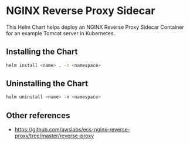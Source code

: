 # NGINX Reverse Proxy Sidecar

This Helm Chart helps deploy an NGINX Reverse Proxy Sidecar Container for an example Tomcat server in Kubernetes.

## Installing the Chart

```sh
helm install <name> . -n <namespace>
```

## Uninstalling the Chart

```sh
helm uninstall <name> -n <namespace>
```

## Other references

- https://github.com/awslabs/ecs-nginx-reverse-proxy/tree/master/reverse-proxy
